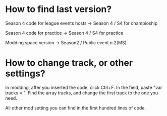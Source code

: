 # How to find last version?

Season 4 code for league events hosts -> Season 4 / S4 for champioship

Season 4 code for practice -> Season 4 / S4 for practice

Modding space version -> Season2 / Public event n.2(MS)


# How to change track, or other settings? 

In modding, after you inserted the code, click Ctrl+F. In the field, paste "var tracks = ". Find the array tracks, and change the first track to the one you need.

All other mod setting you can find in the first hundred lines of code. 

